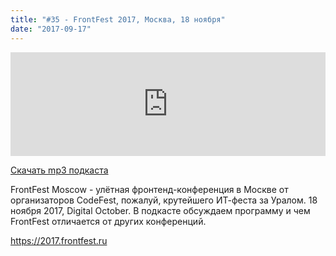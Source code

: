 ```yaml
---
title: "#35 - FrontFest 2017, Москва, 18 ноября"
date: "2017-09-17"
---
```


<iframe width="100%" height="166" scrolling="no" frameborder="no" src="https://w.soundcloud.com/player/?url=https%3A//api.soundcloud.com/tracks/342791214&amp;color=%23ff5500&amp;auto_play=false&amp;hide_related=false&amp;show_comments=true&amp;show_user=true&amp;show_reposts=false"></iframe>

<a href="https://5minreact.podster.fm/35/download/audio.mp3?download=yes&media=file"><i class="fa fa-download"></i> Скачать mp3 подкаста</a>

FrontFest Moscow - улётная фронтенд-конференция в Москве от организаторов CodeFest, пожалуй, крутейшего ИТ-феста за Уралом. 18 ноября 2017, Digital October. В подкасте обсуждаем программу и чем FrontFest отличается от других конференций. 

https://2017.frontfest.ru

